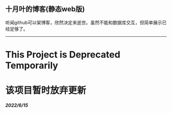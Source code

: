 ## 十月叶的博客(静态web版) 
听闻github可以架博客，欣然决定来逝世。虽然不能和数据库交互，但简单展示已经足够了。

---
# This Project is **Deprecated** Temporarily
# 该项目暂时放弃更新
##### 2022/6/15
